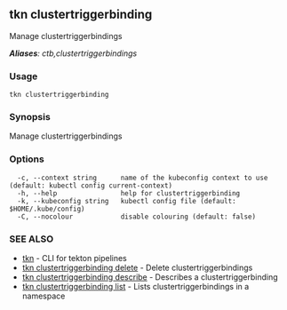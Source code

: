 ## tkn clustertriggerbinding

Manage clustertriggerbindings

***Aliases**: ctb,clustertriggerbindings*

### Usage

```
tkn clustertriggerbinding
```

### Synopsis

Manage clustertriggerbindings

### Options

```
  -c, --context string      name of the kubeconfig context to use (default: kubectl config current-context)
  -h, --help                help for clustertriggerbinding
  -k, --kubeconfig string   kubectl config file (default: $HOME/.kube/config)
  -C, --nocolour            disable colouring (default: false)
```

### SEE ALSO

* [tkn](tkn.md)	 - CLI for tekton pipelines
* [tkn clustertriggerbinding delete](tkn_clustertriggerbinding_delete.md)	 - Delete clustertriggerbindings
* [tkn clustertriggerbinding describe](tkn_clustertriggerbinding_describe.md)	 - Describes a clustertriggerbinding
* [tkn clustertriggerbinding list](tkn_clustertriggerbinding_list.md)	 - Lists clustertriggerbindings in a namespace

